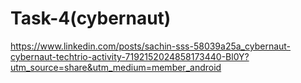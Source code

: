 # Task-4(cybernaut)
https://www.linkedin.com/posts/sachin-sss-58039a25a_cybernaut-cybernaut-techtrio-activity-7192152024858173440-Bl0Y?utm_source=share&utm_medium=member_android
